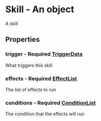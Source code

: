 

# Skill - An object



 A skill



## Properties



### trigger - Required [TriggerData](TriggerData)



 What triggers this skill



### effects - Required [EffectList](EffectList)



 The list of effects to run



### conditions - Required [ConditionList](ConditionList)



 The condition that the effects will run

